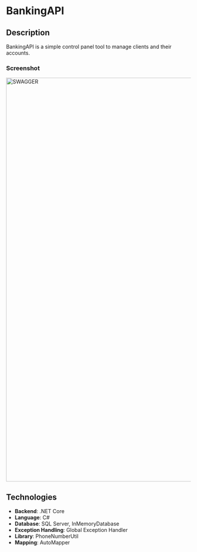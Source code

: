 # BankingAPI
## Description

BankingAPI is a simple control panel tool to manage clients and their accounts.


### Screenshot
<img width="1098" alt="SWAGGER" src="https://github.com/user-attachments/assets/d5d29258-1739-4ed7-83be-909a71dd2dc7">


## Technologies

- **Backend**: .NET Core
- **Language**: C#
- **Database**: SQL Server, InMemoryDatabase
- **Exception Handling**: Global Exception Handler
- **Library**: PhoneNumberUtil
- **Mapping**: AutoMapper


